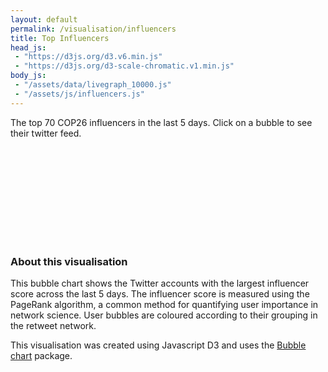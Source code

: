 ```yaml
---
layout: default
permalink: /visualisation/influencers
title: Top Influencers
head_js:
 - "https://d3js.org/d3.v6.min.js"
 - "https://d3js.org/d3-scale-chromatic.v1.min.js"
body_js:
 - "/assets/data/livegraph_10000.js"
 - "/assets/js/influencers.js"
---
```


<p class="text-center"> The top 70 COP26 influencers in the last 5 days. Click on a bubble to see their twitter feed.</p>

<svg></svg>

### About this visualisation

This bubble chart shows the Twitter accounts with the largest influencer score across the last 5 days. The influencer score is measured using the PageRank algorithm, a common method for quantifying user importance in network science. User bubbles are coloured according to their grouping in the retweet network.

This visualisation was created using Javascript D3 and uses the <a href="https://observablehq.com/@d3/bubble-chart?collection=@d3/charts" target="_blank">Bubble chart</a> package.
